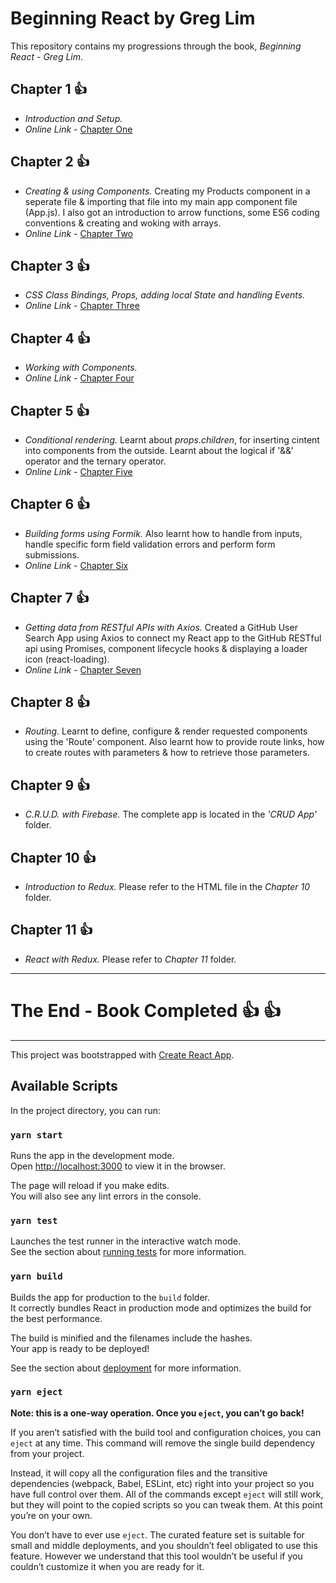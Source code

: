 # Beginning React by Greg Lim
This repository contains my progressions through the book, *Beginning React - Greg Lim*.

## Chapter 1 :+1:
- *Introduction and Setup.*
- *Online Link* - [Chapter One](http://webtasks.co.za/React/Caylem/chap-1/)
## Chapter 2 :+1:
- *Creating & using Components.* Creating my Products component in a seperate file & importing that file into my main app component file (App.js). I also got an introduction to arrow functions, some ES6 coding conventions & creating and woking with arrays. 
- *Online Link* - [Chapter Two](http://webtasks.co.za/React/Caylem/chap-2/)
## Chapter 3 :+1:
- *CSS Class Bindings, Props, adding local State and handling Events.* 
- *Online Link* - [Chapter Three](http://webtasks.co.za/React/Caylem/chap-3/)
## Chapter 4 :+1:
- *Working with Components.* 
- *Online Link* - [Chapter Four](http://webtasks.co.za/React/Caylem/chap-4/)
## Chapter 5 :+1:
- *Conditional rendering.* Learnt about *props.children*, for inserting cintent into components from the outside. Learnt about the logical if '&&' operator and the ternary operator. 
- *Online Link* - [Chapter Five](http://webtasks.co.za/React/Caylem/chap-5/)
## Chapter 6 :+1:
- *Building forms using Formik.* Also learnt how to handle from inputs, handle specific form field validation errors and perform form submissions. 
- *Online Link* - [Chapter Six](http://webtasks.co.za/React/Caylem/chap-6/)
## Chapter 7 :+1:
- *Getting data from RESTful APIs with Axios.*  Created a GitHub User Search App using Axios to connect my React app to the GitHub RESTful api using Promises, component lifecycle hooks & displaying a loader icon (react-loading).
- *Online Link* - [Chapter Seven](http://webtasks.co.za/React/Caylem/chap-7/)
## Chapter 8 :+1:
- *Routing.* Learnt to define, configure & render requested components using the 'Route' component. Also learnt how to provide route links, how to create routes with parameters & how to retrieve those parameters. 
## Chapter 9 :+1:
- *C.R.U.D. with Firebase.* The complete app is located in the *'CRUD App'* folder.
## Chapter 10 :+1:
- *Introduction to Redux.* Please refer to the HTML file in the *Chapter 10* folder.
## Chapter 11 :+1:
- *React with Redux.* Please refer to *Chapter 11* folder.
____________________________________________________________________________

# The End - Book Completed :+1: :+1:

____________________________________________________________________________


This project was bootstrapped with [Create React App](https://github.com/facebook/create-react-app).

## Available Scripts

In the project directory, you can run:

### `yarn start`

Runs the app in the development mode.<br />
Open [http://localhost:3000](http://localhost:3000) to view it in the browser.

The page will reload if you make edits.<br />
You will also see any lint errors in the console.

### `yarn test`

Launches the test runner in the interactive watch mode.<br />
See the section about [running tests](https://facebook.github.io/create-react-app/docs/running-tests) for more information.

### `yarn build`

Builds the app for production to the `build` folder.<br />
It correctly bundles React in production mode and optimizes the build for the best performance.

The build is minified and the filenames include the hashes.<br />
Your app is ready to be deployed!

See the section about [deployment](https://facebook.github.io/create-react-app/docs/deployment) for more information.

### `yarn eject`

**Note: this is a one-way operation. Once you `eject`, you can’t go back!**

If you aren’t satisfied with the build tool and configuration choices, you can `eject` at any time. This command will remove the single build dependency from your project.

Instead, it will copy all the configuration files and the transitive dependencies (webpack, Babel, ESLint, etc) right into your project so you have full control over them. All of the commands except `eject` will still work, but they will point to the copied scripts so you can tweak them. At this point you’re on your own.

You don’t have to ever use `eject`. The curated feature set is suitable for small and middle deployments, and you shouldn’t feel obligated to use this feature. However we understand that this tool wouldn’t be useful if you couldn’t customize it when you are ready for it.
